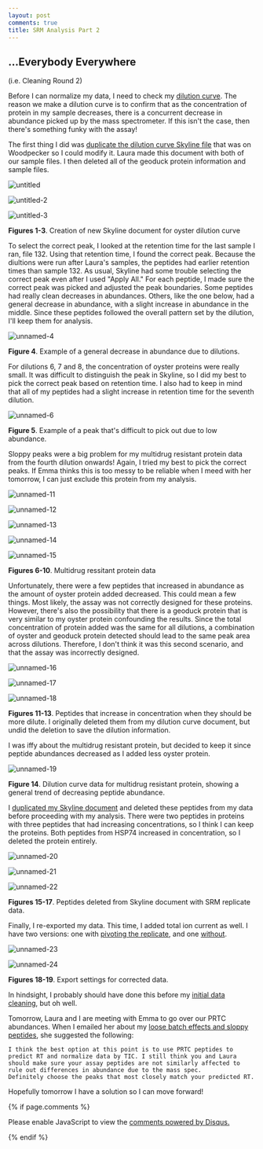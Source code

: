 ```yaml
---
layout: post
comments: true
title: SRM Analysis Part 2
---
```


## ...Everybody Everywhere 

(i.e. Cleaning Round 2)

Before I can normalize my data, I need to check my [dilution curve](https://yaaminiv.github.io/SRM-Dilution-Calculations2/). The reason we make a dilution curve is to confirm that as the concentration of protein in my sample decreases, there is a concurrent decrease in abundance picked up by the mass spectrometer. If this isn't the case, then there's something funky with the assay!

The first thing I did was [duplicate the dilution curve Skyline file](http://owl.fish.washington.edu/spartina/DNR_SRM_20170728/Analyses/2017-09-06-GigasDilutionCurve.sky.zip) that was on Woodpecker so I could modify it. Laura made this document with both of our sample files. I then deleted all of the geoduck protein information and sample files.

![untitled](https://user-images.githubusercontent.com/22335838/30131003-02ab515c-9300-11e7-8049-f5d35395c0bc.png)

![untitled-2](https://user-images.githubusercontent.com/22335838/30131004-02afbc9c-9300-11e7-8dc1-0c05444f41f7.png)

![untitled-3](https://user-images.githubusercontent.com/22335838/30131005-02b5eb44-9300-11e7-9ae4-591a669a036d.png)

**Figures 1-3**. Creation of new Skyline document for oyster dilution curve

To select the correct peak, I looked at the retention time for the last sample I ran, file 132. Using that retention time, I found the correct peak. Because the diultions were run after Laura's samples, the peptides had earlier retention times than sample 132. As usual, Skyline had some trouble selecting the correct peak even after I used "Apply All." For each peptide, I made sure the correct peak was picked and adjusted the peak boundaries. Some peptides had really clean decreases in abundances. Others, like the one below, had a general decrease in abundance, with a slight increase in abundance in the middle. Since these peptides followed the overall pattern set by the dilution, I'll keep them for analysis.

![unnamed-4](https://user-images.githubusercontent.com/22335838/30131747-c57e7176-9302-11e7-8017-eb34197d1e58.png)

**Figure 4**. Example of a general decrease in abundance due to dilutions.

For dilutions 6, 7 and 8, the concentration of oyster proteins were really small. It was difficult to distinguish the peak in Skyline, so I did my best to pick the correct peak based on retention time. I also had to keep in mind that all of my peptides had a slight increase in retention time for the seventh dilution.

![unnamed-6](https://user-images.githubusercontent.com/22335838/30131820-0838676a-9303-11e7-9068-f5f26c802bd0.png)

**Figure 5**. Example of a peak that's difficult to pick out due to low abundance.

Sloppy peaks were a big problem for my multidrug resistant protein data from the fourth dilution onwards! Again, I tried my best to pick the correct peaks. If Emma thinks this is too messy to be reliable when I meed with her tomorrow, I can just exclude this protein from my analysis.

![unnamed-11](https://user-images.githubusercontent.com/22335838/30131910-4fa79d64-9303-11e7-9485-026252f33f45.png)

![unnamed-12](https://user-images.githubusercontent.com/22335838/30131906-4f8ce5f0-9303-11e7-9737-7c2ab7391126.png)

![unnamed-13](https://user-images.githubusercontent.com/22335838/30131909-4f97d32a-9303-11e7-9248-cf863cb9bcc4.png)

![unnamed-14](https://user-images.githubusercontent.com/22335838/30131908-4f94bd7a-9303-11e7-893b-433847d2115d.png)

![unnamed-15](https://user-images.githubusercontent.com/22335838/30131907-4f8efebc-9303-11e7-8ca6-55e8453aefee.png)

**Figures 6-10**. Multidrug ressitant protein data

Unfortunately, there were a few peptides that increased in abundance as the amount of oyster protein added decreased. This could mean a few things. Most likely, the assay was not correctly designed for these proteins. However, there's also the possibility that there is a geoduck protein that is very similar to my oyster protein confounding the results. Since the total concentration of protein added was the same for all dilutions, a combination of oyster and geoduck protein detected should lead to the same peak area across dilutions. Therefore, I don't think it was this second scenario, and that the assay was incorrectly designed.

![unnamed-16](https://user-images.githubusercontent.com/22335838/30131999-b728bc98-9303-11e7-96c0-6f164da02236.png)

![unnamed-17](https://user-images.githubusercontent.com/22335838/30131998-b725411c-9303-11e7-99a9-a74c7cb5668d.png)

![unnamed-18](https://user-images.githubusercontent.com/22335838/30132001-b737cd1e-9303-11e7-825c-b1e5f77be7d8.png)

**Figures 11-13**. Peptides that increase in concentration when they should be more dilute. I originally deleted them from my dilution curve document, but undid the deletion to save the dilution information.

I was iffy about the multidrug resistant protein, but decided to keep it since peptide abundances decreased as I added less oyster protein.

![unnamed-19](https://user-images.githubusercontent.com/22335838/30132391-0a9cd99e-9305-11e7-9f1e-98a37036e520.png)

**Figure 14**. Dilution curve data for multidrug resistant protein, showing a general trend of decreasing peptide abundance.

I [duplicated my Skyline document](http://owl.fish.washington.edu/spartina/DNR_SRM_20170728/Analyses/2017-09-06-Gigas-SRM-ReplicatesOnly-PostDilutionCurve.sky.zip) and deleted these peptides from my data before proceeding with my analysis. There were two peptides in proteins with three peptides that had increasing concentrations, so I think I can keep the proteins. Both peptides from HSP74 increased in concentration, so I deleted the protein entirely. 

![unnamed-20](https://user-images.githubusercontent.com/22335838/30132297-bd9defa2-9304-11e7-83b1-b07e53da0941.png)

![unnamed-21](https://user-images.githubusercontent.com/22335838/30132296-bd9d07e0-9304-11e7-9c8e-da0f49b8dcff.png)

![unnamed-22](https://user-images.githubusercontent.com/22335838/30132298-bda13cb6-9304-11e7-8a65-76e9e354a898.png)

**Figures 15-17**. Peptides deleted from Skyline document with SRM replicate data.

Finally, I re-exported my data. This time, I added total ion current as well. I have two versions: one with [pivoting the replicate](https://github.com/RobertsLab/project-oyster-oa/blob/master/analyses/DNR_SRM_20170902/2017-09-06-Gigas-SRM-ReplicatesOnly-PostDilutionCurve-Report.csv), and one [without](https://github.com/RobertsLab/project-oyster-oa/blob/master/analyses/DNR_SRM_20170902/2017-09-06-Gigas-SRM-ReplicatesOnly-PostDilutionCurve-NoPivot-Report.csv).

![unnamed-23](https://user-images.githubusercontent.com/22335838/30132382-03fcffce-9305-11e7-8bf2-55f1d97b5c0b.png)

![unnamed-24](https://user-images.githubusercontent.com/22335838/30132381-03f87a94-9305-11e7-8dfa-812e738abbd0.png)

**Figures 18-19**. Export settings for corrected data.

In hindsight, I probably should have done this before my [initial data cleaning](), but oh well.

Tomorrow, Laura and I are meeting with Emma to go over our PRTC abundances. When I emailed her about my [loose batch effects and sloppy peptides](https://yaaminiv.github.io/SRM-Analysis/), she suggested the following:

```
I think the best option at this point is to use PRTC peptides to predict RT and normalize data by TIC. I still think you and Laura should make sure your assay peptides are not similarly affected to rule out differences in abundance due to the mass spec. 
Definitely choose the peaks that most closely match your predicted RT. 
```

Hopefully tomorrow I have a solution so I can move forward!

{% if page.comments %}

<div id="disqus_thread"></div>
<script>

/**
*  RECOMMENDED CONFIGURATION VARIABLES: EDIT AND UNCOMMENT THE SECTION BELOW TO INSERT DYNAMIC VALUES FROM YOUR PLATFORM OR CMS.
*  LEARN WHY DEFINING THESE VARIABLES IS IMPORTANT: https://disqus.com/admin/universalcode/#configuration-variables*/
/*
var disqus_config = function () {
this.page.url = PAGE_URL;  // Replace PAGE_URL with your page's canonical URL variable
this.page.identifier = PAGE_IDENTIFIER; // Replace PAGE_IDENTIFIER with your page's unique identifier variable
};
*/
(function() { // DON'T EDIT BELOW THIS LINE
var d = document, s = d.createElement('script');
s.src = 'https://the-responsible-grad-student.disqus.com/embed.js';
s.setAttribute('data-timestamp', +new Date());
(d.head || d.body).appendChild(s);
})();
</script>
<noscript>Please enable JavaScript to view the <a href="https://disqus.com/?ref_noscript">comments powered by Disqus.</a></noscript>

{% endif %}

<script id="dsq-count-scr" src="//the-responsible-grad-student.disqus.com/count.js" async></script>

